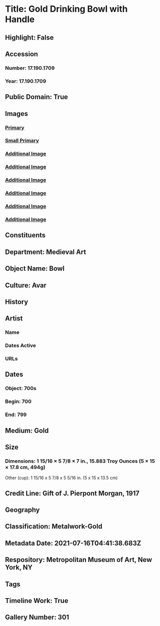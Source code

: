 # Title: Gold Drinking Bowl with Handle
## Highlight: False
## Accession
### Number: 17.190.1709
### Year: 17.190.1709
## Public Domain: True
## Images
### [Primary](https://images.metmuseum.org/CRDImages/md/original/DP30653.jpg)
### [Small Primary](https://images.metmuseum.org/CRDImages/md/web-large/DP30653.jpg)
### [Additional Image](https://images.metmuseum.org/CRDImages/md/original/sf17-190-1709s1.jpg)
### [Additional Image](https://images.metmuseum.org/CRDImages/md/original/sf17-190-1709s2.jpg)
### [Additional Image](https://images.metmuseum.org/CRDImages/md/original/sf17-190-1709s3.jpg)
### [Additional Image](https://images.metmuseum.org/CRDImages/md/original/sf17-190-1709s4.jpg)
### [Additional Image](https://images.metmuseum.org/CRDImages/md/original/sf17-190-1709s5.jpg)
### [Additional Image](https://images.metmuseum.org/CRDImages/md/original/h1_17.190.1674-1712.jpg)
## Constituents
## Department: Medieval Art
## Object Name: Bowl
## Culture: Avar
## History
## Artist
### Name
### Dates Active
### URLs
## Dates
### Object: 700s
### Begin: 700
### End: 799
## Medium: Gold
## Size
### Dimensions: 1 15/16 × 5 7/8 × 7 in., 15.883 Troy Ounces (5 × 15 × 17.8 cm, 494g)
Other (cup): 1 15/16 x 5 7/8 x 5 5/16 in. (5 x 15 x 13.5 cm)
## Credit Line: Gift of J. Pierpont Morgan, 1917
## Geography
## Classification: Metalwork-Gold
## Metadata Date: 2021-07-16T04:41:38.683Z
## Respository: Metropolitan Museum of Art, New York, NY
## Tags
## Timeline Work: True
## Gallery Number: 301